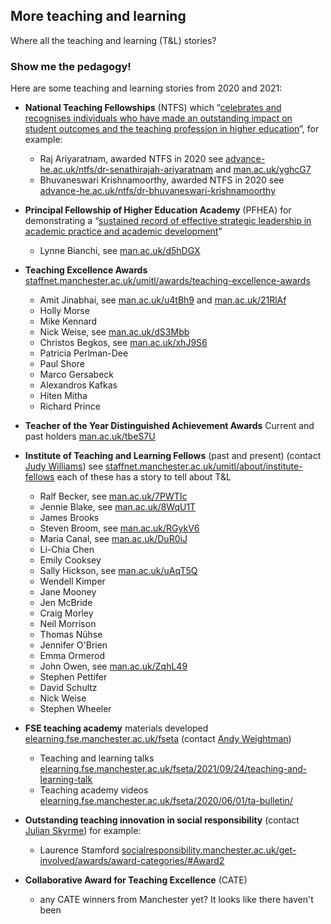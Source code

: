 ## More teaching and learning

Where all the teaching and learning (T&L) stories?

### Show me the pedagogy!

Here are some teaching and learning stories from 2020 and 2021:


* **National Teaching Fellowships** (NTFS) which “[celebrates and recognises individuals who have made an outstanding impact on student outcomes and the teaching profession in higher education](https://www.advance-he.ac.uk/awards/teaching-excellence-awards/national-teaching-fellowship)”, for example:
   + Raj Ariyaratnam, awarded NTFS in 2020 see [advance-he.ac.uk/ntfs/dr-senathirajah-ariyaratnam](https://www.advance-he.ac.uk/ntfs/dr-senathirajah-ariyaratnam) and [man.ac.uk/yghcG7](http://man.ac.uk/yghcG7)
   + Bhuvaneswari Krishnamoorthy, awarded NTFS in 2020 see [advance-he.ac.uk/ntfs/dr-bhuvaneswari-krishnamoorthy](https://www.advance-he.ac.uk/ntfs/dr-bhuvaneswari-krishnamoorthy)

* **Principal Fellowship of Higher Education Academy** (PFHEA) for demonstrating a “[sustained record of effective strategic leadership in academic practice and academic development](https://www.advance-he.ac.uk/fellowship/principal-fellowship)”
    + Lynne Bianchi, see [man.ac.uk/d5hDGX](http://man.ac.uk/d5hDGX)
* **Teaching Excellence Awards** [staffnet.manchester.ac.uk/umitl/awards/teaching-excellence-awards](https://www.staffnet.manchester.ac.uk/umitl/awards/teaching-excellence-awards/)
    + Amit Jinabhai, see [man.ac.uk/u4tBh9](http://man.ac.uk/u4tBh9) and [man.ac.uk/21RlAf](http://man.ac.uk/21RlAf)
    + Holly Morse 
    + Mike Kennard
    + Nick Weise, see [man.ac.uk/dS3Mbb](http://man.ac.uk/dS3Mbb) 
    + Christos Begkos, see [man.ac.uk/xhJ9S6](http://man.ac.uk/xhJ9S6)
    + Patricia Perlman-Dee
    + Paul Shore 
    + Marco Gersabeck
    + Alexandros Kafkas
    + Hiten Mitha 
    + Richard Prince 
* **Teacher of the Year Distinguished Achievement Awards** Current and past holders [man.ac.uk/tbeS7U](http://man.ac.uk/tbeS7U)
*  **Institute of Teaching and Learning Fellows** (past and present) (contact [Judy Williams](https://www.research.manchester.ac.uk/portal/judy.williams.html)) see  [staffnet.manchester.ac.uk/umitl/about/institute-fellows](https://www.staffnet.manchester.ac.uk/umitl/about/institute-fellows/) each of these has a story to tell about T&L
    + Ralf Becker, see [man.ac.uk/7PWTIc](http://man.ac.uk/7PWTIc)
    + Jennie Blake, see [man.ac.uk/8WqU1T](http://man.ac.uk/8WqU1T)
    + James Brooks
    + Steven Broom, see [man.ac.uk/RGykV6](http://man.ac.uk/RGykV6)
    + Maria Canal, see [man.ac.uk/DuR0iJ](http://man.ac.uk/DuR0iJ)
    + Li-Chia Chen
    + Emily Cooksey
    + Sally Hickson, see [man.ac.uk/uAqT5Q](http://man.ac.uk/uAqT5Q)
    + Wendell Kimper
    + Jane Mooney
    + Jen McBride
    + Craig Morley
    + Neil Morrison
    + Thomas Nühse
    + Jennifer O'Brien
    + Emma Ormerod
    + John Owen, see [man.ac.uk/ZqhL49](http://man.ac.uk/ZqhL49)
    + Stephen Pettifer
    + David Schultz
    + Nick Weise
    + Stephen Wheeler
*  **FSE teaching academy** materials developed [elearning.fse.manchester.ac.uk/fseta](https://www.elearning.fse.manchester.ac.uk/fseta/) (contact [Andy Weightman](https://www.research.manchester.ac.uk/portal/andrew.weightman.html))
    + Teaching and learning talks [elearning.fse.manchester.ac.uk/fseta/2021/09/24/teaching-and-learning-talk](https://www.elearning.fse.manchester.ac.uk/fseta/2021/09/24/teaching-and-learning-talk/)
    + Teaching academy videos [elearning.fse.manchester.ac.uk/fseta/2020/06/01/ta-bulletin/](https://www.elearning.fse.manchester.ac.uk/fseta/2020/06/01/ta-bulletin/)
*  **Outstanding teaching innovation in social responsibility** (contact [Julian Skyrme](https://www.julianskyrme.com/contact)) for example:
    + Laurence Stamford [socialresponsibility.manchester.ac.uk/get-involved/awards/award-categories/#Award2](http://www.socialresponsibility.manchester.ac.uk/get-involved/awards/award-categories/#Award2)

* **Collaborative Award for Teaching Excellence** (CATE)
    +  any CATE winners from Manchester yet? It looks like there haven't been

<!--
### Jekyll Themes

Your Pages site will use the layout and styles from the Jekyll theme you have selected in your [repository settings](https://github.com/dullhunk/teaching-and-learning/settings/pages). The name of this theme is saved in the Jekyll `_config.yml` configuration file.

### Support or Contact

Having trouble with Pages? Check out our [documentation](https://docs.github.com/categories/github-pages-basics/) or [contact support](https://support.github.com/contact) and we’ll help you sort it out.-->
